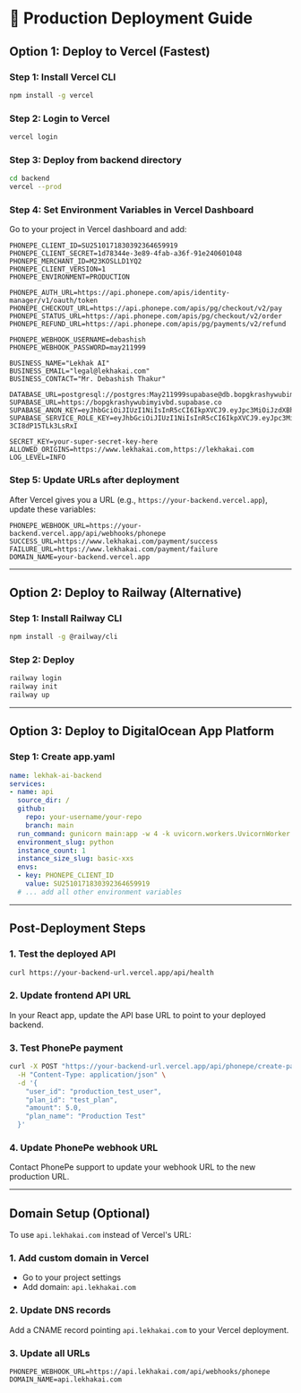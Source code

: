 # 🚀 Production Deployment Guide

## Option 1: Deploy to Vercel (Fastest)

### Step 1: Install Vercel CLI
```bash
npm install -g vercel
```

### Step 2: Login to Vercel
```bash
vercel login
```

### Step 3: Deploy from backend directory
```bash
cd backend
vercel --prod
```

### Step 4: Set Environment Variables in Vercel Dashboard
Go to your project in Vercel dashboard and add:

```
PHONEPE_CLIENT_ID=SU2510171830392364659919
PHONEPE_CLIENT_SECRET=1d78344e-3e89-4fab-a36f-91e240601048
PHONEPE_MERCHANT_ID=M23KOSLLD1YQ2
PHONEPE_CLIENT_VERSION=1
PHONEPE_ENVIRONMENT=PRODUCTION

PHONEPE_AUTH_URL=https://api.phonepe.com/apis/identity-manager/v1/oauth/token
PHONEPE_CHECKOUT_URL=https://api.phonepe.com/apis/pg/checkout/v2/pay
PHONEPE_STATUS_URL=https://api.phonepe.com/apis/pg/checkout/v2/order
PHONEPE_REFUND_URL=https://api.phonepe.com/apis/pg/payments/v2/refund

PHONEPE_WEBHOOK_USERNAME=debashish
PHONEPE_WEBHOOK_PASSWORD=may211999

BUSINESS_NAME="Lekhak AI"
BUSINESS_EMAIL="legal@lekhakai.com"
BUSINESS_CONTACT="Mr. Debashish Thakur"

DATABASE_URL=postgresql://postgres:May211999supabase@db.bopgkrashywubimyivbd.supabase.co:5432/postgres
SUPABASE_URL=https://bopgkrashywubimyivbd.supabase.co
SUPABASE_ANON_KEY=eyJhbGciOiJIUzI1NiIsInR5cCI6IkpXVCJ9.eyJpc3MiOiJzdXBhYmFzZSIsInJlZiI6ImJvcGdrcmFzaHl3dWJpbXlpdmJkIiwicm9sZSI6ImFub24iLCJpYXQiOjE3NjA0MTM5NjIsImV4cCI6MjA3NTk4OTk2Mn0.kuYimtM68VU_WlYbxS2FGC9l7gJBQsiaXVJMy51cQJ4
SUPABASE_SERVICE_ROLE_KEY=eyJhbGciOiJIUzI1NiIsInR5cCI6IkpXVCJ9.eyJpc3MiOiJzdXBhYmFzZSIsInJlZiI6ImJvcGdrcmFzaHl3dWJpbXlpdmJkIiwicm9sZSI6InNlcnZpY2Vfcm9sZSIsImlhdCI6MTc2MDQxMzk2MiwiZXhwIjoyMDc1OTg5OTYyfQ.AjEjJETc63NLZRdmQ5bLRTGk6-3CI8dP15TLk3LsRxI

SECRET_KEY=your-super-secret-key-here
ALLOWED_ORIGINS=https://www.lekhakai.com,https://lekhakai.com
LOG_LEVEL=INFO
```

### Step 5: Update URLs after deployment
After Vercel gives you a URL (e.g., `https://your-backend.vercel.app`), update these variables:

```
PHONEPE_WEBHOOK_URL=https://your-backend.vercel.app/api/webhooks/phonepe
SUCCESS_URL=https://www.lekhakai.com/payment/success
FAILURE_URL=https://www.lekhakai.com/payment/failure
DOMAIN_NAME=your-backend.vercel.app
```

---

## Option 2: Deploy to Railway (Alternative)

### Step 1: Install Railway CLI
```bash
npm install -g @railway/cli
```

### Step 2: Deploy
```bash
railway login
railway init
railway up
```

---

## Option 3: Deploy to DigitalOcean App Platform

### Step 1: Create app.yaml
```yaml
name: lekhak-ai-backend
services:
- name: api
  source_dir: /
  github:
    repo: your-username/your-repo
    branch: main
  run_command: gunicorn main:app -w 4 -k uvicorn.workers.UvicornWorker --bind 0.0.0.0:$PORT
  environment_slug: python
  instance_count: 1
  instance_size_slug: basic-xxs
  envs:
  - key: PHONEPE_CLIENT_ID
    value: SU2510171830392364659919
  # ... add all other environment variables
```

---

## Post-Deployment Steps

### 1. Test the deployed API
```bash
curl https://your-backend-url.vercel.app/api/health
```

### 2. Update frontend API URL
In your React app, update the API base URL to point to your deployed backend.

### 3. Test PhonePe payment
```bash
curl -X POST "https://your-backend-url.vercel.app/api/phonepe/create-payment" \
  -H "Content-Type: application/json" \
  -d '{
    "user_id": "production_test_user",
    "plan_id": "test_plan",
    "amount": 5.0,
    "plan_name": "Production Test"
  }'
```

### 4. Update PhonePe webhook URL
Contact PhonePe support to update your webhook URL to the new production URL.

---

## Domain Setup (Optional)

To use `api.lekhakai.com` instead of Vercel's URL:

### 1. Add custom domain in Vercel
- Go to your project settings
- Add domain: `api.lekhakai.com`

### 2. Update DNS records
Add a CNAME record pointing `api.lekhakai.com` to your Vercel deployment.

### 3. Update all URLs
```
PHONEPE_WEBHOOK_URL=https://api.lekhakai.com/api/webhooks/phonepe
DOMAIN_NAME=api.lekhakai.com
```